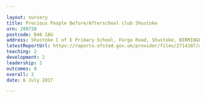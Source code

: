 ```yaml
---

layout: nursery
title: Precious People Before/Afterschool club Shustoke
urn: 200720
postcode: B46 2AU
address: Shustoke C of E Primary School, Forge Road, Shustoke, BIRMINGHAM, B46 2AU
latestReportUrl: https://reports.ofsted.gov.uk/provider/files/2714187/urn/200720.pdf
teaching: 2
development: 2
leadership: 2
outcomes: 0
overall: 2
date: 6 July 2017

---
```

